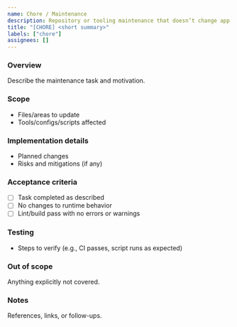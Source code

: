 ```yaml
---
name: Chore / Maintenance
description: Repository or tooling maintenance that doesn’t change app behavior.
title: "[CHORE] <short summary>"
labels: ["chore"]
assignees: []
---
```


### Overview
Describe the maintenance task and motivation.

### Scope
- Files/areas to update
- Tools/configs/scripts affected

### Implementation details
- Planned changes
- Risks and mitigations (if any)

### Acceptance criteria
- [ ] Task completed as described
- [ ] No changes to runtime behavior
- [ ] Lint/build pass with no errors or warnings

### Testing
- Steps to verify (e.g., CI passes, script runs as expected)

### Out of scope
Anything explicitly not covered.

### Notes
References, links, or follow-ups.

